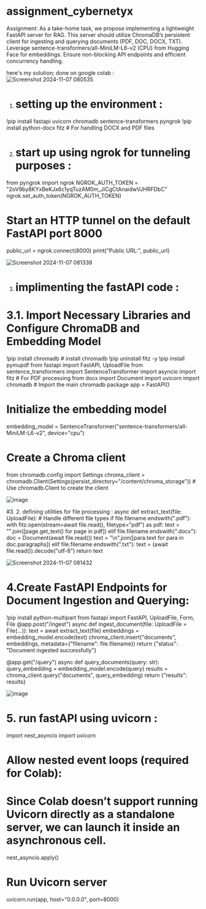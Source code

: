# assignment_cybernetyx
Assignment: As a take-home task, we propose implementing a lightweight FastAPI server for RAG. This server should utilize ChromaDB’s persistent client for ingesting and querying documents (PDF, DOC, DOCX, TXT). Leverage sentence-transformers/all-MiniLM-L6-v2 (CPU) from Hugging Face for embeddings. Ensure non-blocking API endpoints and efficient concurrency handling.

here's my solution; done on google colab :
![Screenshot 2024-11-07 080535](https://github.com/user-attachments/assets/629e94e1-617e-4228-a94c-0aff1857d225)
1. # setting up the environment :
!pip install fastapi uvicorn chromadb sentence-transformers pyngrok
!pip install python-docx fitz  # For handling DOCX and PDF files

2. # start up using ngrok for tunneling purposes :
from pyngrok import ngrok
NGROK_AUTH_TOKEN = "2oV9by8KYxBeKJx6c1yqTuzAM0m_JiCgCtAnaidwVJHRFDbC"
ngrok.set_auth_token(NGROK_AUTH_TOKEN)
# Start an HTTP tunnel on the default FastAPI port 8000
public_url = ngrok.connect(8000)
print("Public URL:", public_url)

![Screenshot 2024-11-07 081339](https://github.com/user-attachments/assets/3e41c1b3-0db8-4f27-87a2-e12ddffd1ae4)

3. # implimenting the fastAPI code :
# 3.1. Import Necessary Libraries and Configure ChromaDB and Embedding Model
!pip install chromadb # install chromadb
!pip uninstall fitz -y
!pip install pymupdf
from fastapi import FastAPI, UploadFile
from sentence_transformers import SentenceTransformer
import asyncio
import fitz  # For PDF processing
from docx import Document
import uvicorn
import chromadb # Import the main chromadb package
app = FastAPI()
# Initialize the embedding model
embedding_model = SentenceTransformer("sentence-transformers/all-MiniLM-L6-v2", device="cpu")
# Create a Chroma client
from chromadb.config import Settings
chroma_client = chromadb.Client(Settings(persist_directory="/content/chroma_storage")) # Use chromadb.Client to create the client

![image](https://github.com/user-attachments/assets/f45e747c-e8b9-4a82-aef1-60f323b4e5e3)

#3. 2. defining utilities for file processing :
async def extract_text(file: UploadFile):
    # Handle different file types
    if file.filename.endswith(".pdf"):
        with fitz.open(stream=await file.read(), filetype="pdf") as pdf:
            text = "".join([page.get_text() for page in pdf])
    elif file.filename.endswith(".docx"):
        doc = Document(await file.read())
        text = "\n".join([para.text for para in doc.paragraphs])
    elif file.filename.endswith(".txt"):
        text = (await file.read()).decode("utf-8")
    return text

![Screenshot 2024-11-07 081432](https://github.com/user-attachments/assets/21efa319-9332-468f-bbe9-3c9a91f279c0)


# 4.Create FastAPI Endpoints for Document Ingestion and Querying:
!pip install python-multipart 
from fastapi import FastAPI, UploadFile, Form, File 
@app.post("/ingest")
async def ingest_document(file: UploadFile = File(...)):
    text = await extract_text(file)
    embeddings = embedding_model.encode(text)
    chroma_client.insert("documents", embeddings, metadata={"filename": file.filename})
    return {"status": "Document ingested successfully"}

@app.get("/query")
async def query_documents(query: str):
    query_embedding = embedding_model.encode(query)
    results = chroma_client.query("documents", query_embedding)
    return {"results": results}

![image](https://github.com/user-attachments/assets/78cc2767-095c-466d-9e4f-021be24c8b99)


# 5. run fastAPI using uvicorn :
import nest_asyncio
import uvicorn

# Allow nested event loops (required for Colab):
# Since Colab doesn’t support running Uvicorn directly as a standalone server, we can launch it inside an asynchronous cell.
nest_asyncio.apply()

# Run Uvicorn server
uvicorn.run(app, host="0.0.0.0", port=8000)

